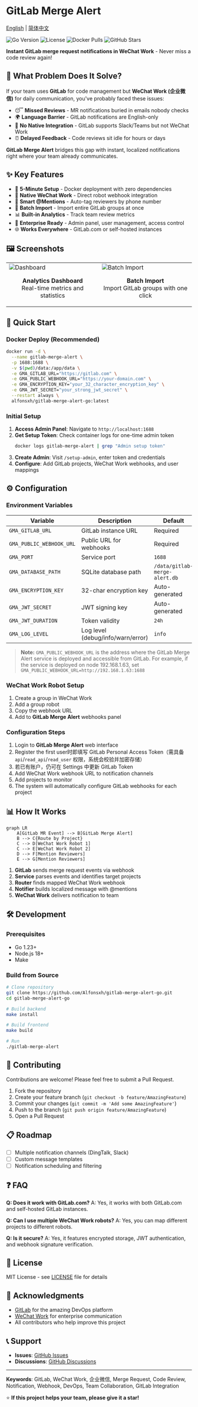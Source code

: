 # GitLab Merge Alert

[English](#) | [简体中文](README_zh.md)

![Go Version](https://img.shields.io/badge/go-1.23+-00ADD8?logo=go)
![License](https://img.shields.io/badge/license-MIT-green)
![Docker Pulls](https://img.shields.io/docker/pulls/alfonsxh/gitlab-merge-alert-go)
![GitHub Stars](https://img.shields.io/github/stars/Alfonsxh/gitlab-merge-alert-go?style=social)

**Instant GitLab merge request notifications in WeChat Work** - Never miss a code review again!

## 🎯 What Problem Does It Solve?

If your team uses **GitLab** for code management but **WeChat Work (企业微信)** for daily communication, you've probably faced these issues:

- 😴 **Missed Reviews** - MR notifications buried in emails nobody checks
- 🌍 **Language Barrier** - GitLab notifications are English-only
- 🔌 **No Native Integration** - GitLab supports Slack/Teams but not WeChat Work
- ⏰ **Delayed Feedback** - Code reviews sit idle for hours or days

**GitLab Merge Alert** bridges this gap with instant, localized notifications right where your team already communicates.

## ✨ Key Features

- 🚀 **5-Minute Setup** - Docker deployment with zero dependencies
- 📱 **Native WeChat Work** - Direct robot webhook integration
- 👥 **Smart @Mentions** - Auto-tag reviewers by phone number
- 🎯 **Batch Import** - Import entire GitLab groups at once
- 📊 **Built-in Analytics** - Track team review metrics
- 🔐 **Enterprise Ready** - Admin panel, user management, access control
- 🌐 **Works Everywhere** - GitLab.com or self-hosted instances

## 🖼️ Screenshots

<table>
  <tr>
    <td width="50%">
      <img src="./docs/images/dashboard.png" alt="Dashboard" />
      <p align="center"><b>Analytics Dashboard</b><br/>Real-time metrics and statistics</p>
    </td>
    <td width="50%">
      <img src="./docs/images/batch-import.png" alt="Batch Import" />
      <p align="center"><b>Batch Import</b><br/>Import GitLab groups with one click</p>
    </td>
  </tr>
</table>

## 🚀 Quick Start

### Docker Deploy (Recommended)

```bash
docker run -d \
  --name gitlab-merge-alert \
  -p 1688:1688 \
  -v $(pwd)/data:/app/data \
  -e GMA_GITLAB_URL="https://gitlab.com" \
  -e GMA_PUBLIC_WEBHOOK_URL="https://your-domain.com" \
  -e GMA_ENCRYPTION_KEY="your_32_character_encryption_key" \
  -e GMA_JWT_SECRET="your_strong_jwt_secret" \
  --restart always \
  alfonsxh/gitlab-merge-alert-go:latest
```

### Initial Setup

1. **Access Admin Panel**: Navigate to `http://localhost:1688`
2. **Get Setup Token**: Check container logs for one-time admin token
   ```bash
   docker logs gitlab-merge-alert | grep "Admin setup token"
   ```
3. **Create Admin**: Visit `/setup-admin`, enter token and credentials
4. **Configure**: Add GitLab projects, WeChat Work webhooks, and user mappings

## ⚙️ Configuration

### Environment Variables

| Variable | Description | Default |
|----------|-------------|---------|
| `GMA_GITLAB_URL` | GitLab instance URL | Required |
| `GMA_PUBLIC_WEBHOOK_URL` | Public URL for webhooks | Required |
| `GMA_PORT` | Service port | `1688` |
| `GMA_DATABASE_PATH` | SQLite database path | `/data/gitlab-merge-alert.db` |
| `GMA_ENCRYPTION_KEY` | 32-char encryption key | Auto-generated |
| `GMA_JWT_SECRET` | JWT signing key | Auto-generated |
| `GMA_JWT_DURATION` | Token validity | `24h` |
| `GMA_LOG_LEVEL` | Log level (debug/info/warn/error) | `info` |

> **Note:** `GMA_PUBLIC_WEBHOOK_URL` is the address where the GitLab Merge Alert service is deployed and accessible from GitLab. For example, if the service is deployed on node 192.168.1.63, set `GMA_PUBLIC_WEBHOOK_URL=http://192.168.1.63:1688`

### WeChat Work Robot Setup

1. Create a group in WeChat Work
2. Add a group robot
3. Copy the webhook URL
4. Add to **GitLab Merge Alert** webhooks panel

### Configuration Steps

1. Login to **GitLab Merge Alert** web interface
2. Register the first user时即填写 GitLab Personal Access Token（需具备 `api`/`read_api`/`read_user` 权限，系统会校验并加密存储）
3. 若已有账户，仍可在 Settings 中更新 GitLab Token
4. Add WeChat Work webhook URL to notification channels
5. Add projects to monitor
6. The system will automatically configure GitLab webhooks for each project

## 📊 How It Works

```mermaid
graph LR
    A[GitLab MR Event] --> B[GitLab Merge Alert]
    B --> C{Route by Project}
    C --> D[WeChat Work Robot 1]
    C --> E[WeChat Work Robot 2]
    D --> F[Mention Reviewers]
    E --> G[Mention Reviewers]
```

1. **GitLab** sends merge request events via webhook
2. **Service** parses events and identifies target projects
3. **Router** finds mapped WeChat Work webhook
4. **Notifier** builds localized message with @mentions
5. **WeChat Work** delivers notification to team

## 🛠️ Development

### Prerequisites

- Go 1.23+
- Node.js 18+
- Make

### Build from Source

```bash
# Clone repository
git clone https://github.com/Alfonsxh/gitlab-merge-alert-go.git
cd gitlab-merge-alert-go

# Build backend
make install

# Build frontend
make build

# Run
./gitlab-merge-alert
```

## 🤝 Contributing

Contributions are welcome! Please feel free to submit a Pull Request.

1. Fork the repository
2. Create your feature branch (`git checkout -b feature/AmazingFeature`)
3. Commit your changes (`git commit -m 'Add some AmazingFeature'`)
4. Push to the branch (`git push origin feature/AmazingFeature`)
5. Open a Pull Request

## 📋 Roadmap

- [ ] Multiple notification channels (DingTalk, Slack)
- [ ] Custom message templates
- [ ] Notification scheduling and filtering

## ❓ FAQ

**Q: Does it work with GitLab.com?**
A: Yes, it works with both GitLab.com and self-hosted GitLab instances.

**Q: Can I use multiple WeChat Work robots?**
A: Yes, you can map different projects to different robots.

**Q: Is it secure?**
A: Yes, it features encrypted storage, JWT authentication, and webhook signature verification.

## 📄 License

MIT License - see [LICENSE](LICENSE) file for details

## 🙏 Acknowledgments

- [GitLab](https://gitlab.com) for the amazing DevOps platform
- [WeChat Work](https://work.weixin.qq.com) for enterprise communication
- All contributors who help improve this project

## 📞 Support

- **Issues**: [GitHub Issues](https://github.com/Alfonsxh/gitlab-merge-alert-go/issues)
- **Discussions**: [GitHub Discussions](https://github.com/Alfonsxh/gitlab-merge-alert-go/discussions)

---

**Keywords**: GitLab, WeChat Work, 企业微信, Merge Request, Code Review, Notification, Webhook, DevOps, Team Collaboration, GitLab Integration

⭐ **If this project helps your team, please give it a star!**
